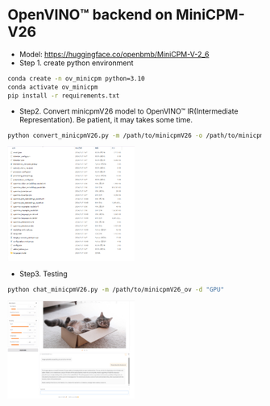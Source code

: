 # OpenVINO™ backend on MiniCPM-V26
* Model: https://huggingface.co/openbmb/MiniCPM-V-2_6
* Step 1. create python environment

``` sh
conda create -n ov_minicpm python=3.10
conda activate ov_minicpm
pip install -r requirements.txt
```

* Step2. Convert minicpmV26 model to OpenVINO™ IR(Intermediate Representation). Be patient, it may takes some time.
``` sh
python convert_minicpmV26.py -m /path/to/minicpmV26 -o /path/to/minicpmV26_ov
```
<img src="./images/2.png" width="50%"></img>
* Step3. Testing
``` sh
python chat_minicpmV26.py -m /path/to/minicpmV26_ov -d "GPU"
```
<img src="./images/1.png" width="50%"></img>